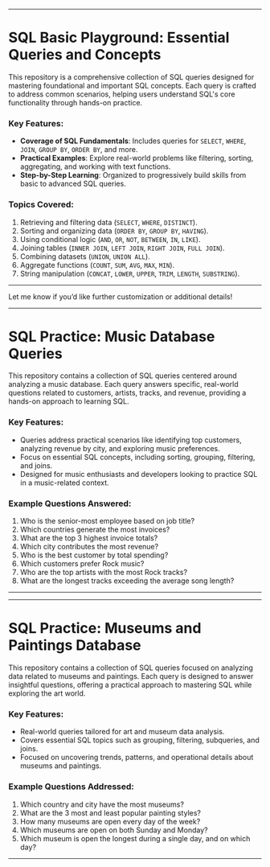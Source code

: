 
---

# SQL Basic Playground: Essential Queries and Concepts

This repository is a comprehensive collection of SQL queries designed for mastering foundational and important SQL concepts. Each query is crafted to address common scenarios, helping users understand SQL's core functionality through hands-on practice.

### Key Features:
- **Coverage of SQL Fundamentals**: Includes queries for `SELECT`, `WHERE`, `JOIN`, `GROUP BY`, `ORDER BY`, and more.
- **Practical Examples**: Explore real-world problems like filtering, sorting, aggregating, and working with text functions.
- **Step-by-Step Learning**: Organized to progressively build skills from basic to advanced SQL queries.

### Topics Covered:
1. Retrieving and filtering data (`SELECT`, `WHERE`, `DISTINCT`).
2. Sorting and organizing data (`ORDER BY`, `GROUP BY`, `HAVING`).
3. Using conditional logic (`AND`, `OR`, `NOT`, `BETWEEN`, `IN`, `LIKE`).
4. Joining tables (`INNER JOIN`, `LEFT JOIN`, `RIGHT JOIN`, `FULL JOIN`).
5. Combining datasets (`UNION`, `UNION ALL`).
6. Aggregate functions (`COUNT`, `SUM`, `AVG`, `MAX`, `MIN`).
7. String manipulation (`CONCAT`, `LOWER`, `UPPER`, `TRIM`, `LENGTH`, `SUBSTRING`).


---

Let me know if you’d like further customization or additional details!

---

# SQL Practice: Music Database Queries

This repository contains a collection of SQL queries centered around analyzing a music database. Each query answers specific, real-world questions related to customers, artists, tracks, and revenue, providing a hands-on approach to learning SQL.

### Key Features:
- Queries address practical scenarios like identifying top customers, analyzing revenue by city, and exploring music preferences.
- Focus on essential SQL concepts, including sorting, grouping, filtering, and joins.
- Designed for music enthusiasts and developers looking to practice SQL in a music-related context.

### Example Questions Answered:
1. Who is the senior-most employee based on job title?  
2. Which countries generate the most invoices?  
3. What are the top 3 highest invoice totals?  
4. Which city contributes the most revenue?  
5. Who is the best customer by total spending?  
6. Which customers prefer Rock music?  
7. Who are the top artists with the most Rock tracks?  
8. What are the longest tracks exceeding the average song length?


---


---

# SQL Practice: Museums and Paintings Database

This repository contains a collection of SQL queries focused on analyzing data related to museums and paintings. Each query is designed to answer insightful questions, offering a practical approach to mastering SQL while exploring the art world.

### Key Features:
- Real-world queries tailored for art and museum data analysis.
- Covers essential SQL topics such as grouping, filtering, subqueries, and joins.
- Focused on uncovering trends, patterns, and operational details about museums and paintings.

### Example Questions Addressed:
1. Which country and city have the most museums?  
2. What are the 3 most and least popular painting styles?  
3. How many museums are open every day of the week?  
4. Which museums are open on both Sunday and Monday?  
5. Which museum is open the longest during a single day, and on which day?


---





							

